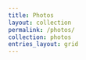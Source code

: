 ```yaml
---
title: Photos
layout: collection
permalink: /photos/
collection: photos
entries_layout: grid
---
```


